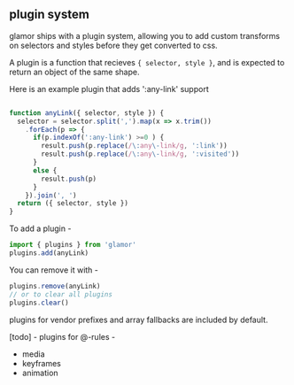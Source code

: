 plugin system
---

glamor ships with a plugin system, allowing you to add custom transforms 
on selectors and styles before they get converted to css.

A plugin is a function that recieves `{ selector, style }`,
and is expected to return an object of the same shape. 

Here is an example plugin that adds ':any-link' support 
```jsx

function anyLink({ selector, style }) {
  selector = selector.split(',').map(x => x.trim())
    .forEach(p => {
      if(p.indexOf(':any-link') >=0 ) {
        result.push(p.replace(/\:any\-link/g, ':link'))
        result.push(p.replace(/\:any\-link/g, ':visited'))
      }
      else {
        result.push(p)
      }
    }).join(', ')
  return ({ selector, style })  
}

```

To add a plugin -
```jsx
import { plugins } from 'glamor'
plugins.add(anyLink)
```

You can remove it with -
```jsx
plugins.remove(anyLink)
// or to clear all plugins 
plugins.clear()
```

plugins for vendor prefixes and array fallbacks are included by default. 


[todo] - plugins for @-rules - 
- media 
- keyframes 
- animation